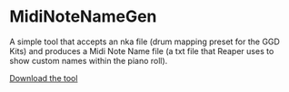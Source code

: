 # MidiNoteNameGen

A simple tool that accepts an nka file (drum mapping preset for the GGD Kits) and 
produces a Midi Note Name file (a txt file that Reaper uses to show custom names within the piano roll). 

[Download the tool](https://raw.githubusercontent.com/pattersonjosh15/MidiNoteNameGen/tree/main/download/MidiNoteNameGen.exe)
